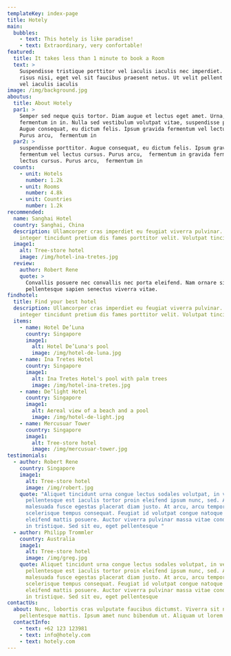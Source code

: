 ```yaml
---
templateKey: index-page
title: Hotely
main:
  bubbles:
    - text: This hotely is like paradise!
    - text: Extraordinary, very confortable!
featured:
  title: It takes less than 1 minute to book a Room
  text: >
    Suspendisse tristique porttitor vel iaculis iaculis nec imperdiet. Senectus
    risus nisi, eget vel sit faucibus praesent netus. Ut velit pellent porttitor
    vel iaculis iaculis
image: /img/background.jpg
aboutus:
  title: About Hotely
  par1: >
    Semper sed neque quis tortor. Diam augue et lectus eget amet. Urna, non
    fermentum in in. Nulla sed vestibulum volutpat vitae, suspendisse porttitor.
    Augue consequat, eu dictum felis. Ipsum gravida fermentum vel lectus cursus.
    Purus arcu,  fermentum in
  par2: >
    suspendisse porttitor. Augue consequat, eu dictum felis. Ipsum gravida
    fermentum vel lectus cursus. Purus arcu,  fermentum in gravida fermentum vel
    lectus cursus. Purus arcu,  fermentum in
  counts:
    - unit: Hotels
      number: 1.2k
    - unit: Rooms
      number: 4.8k
    - unit: Countries
      number: 1.2k
recommended:
  name: Sanghai Hotel
  country: Sanghai, China
  description: Ullamcorper cras imperdiet eu feugiat viverra pulvinar. Gravida
    integer tincidunt pretium dis fames porttitor velit. Volutpat tincidunt
  image1:
    alt: Tree-store hotel
    image: /img/hotel-ina-tretes.jpg
  review:
    author: Robert Rene
    quote: >
      Convallis posuere nec convallis nec porta eleifend. Nam ornare sit
      pellentesque sapien senectus viverra vitae.
findhotel:
  title: Find your best hotel
  description: Ullamcorper cras imperdiet eu feugiat viverra pulvinar. Gravida
    integer tincidunt pretium dis fames porttitor velit. Volutpat tincidunt
  items:
    - name: Hotel De’Luna
      country: Singapore
      image1:
        alt: Hotel De’Luna's pool
        image: /img/hotel-de-luna.jpg
    - name: Ina Tretes Hotel
      country: Singapore
      image1:
        alt: Ina Tretes Hotel's pool with palm trees
        image: /img/hotel-ina-tretes.jpg
    - name: De’light Hotel
      country: Singapore
      image1:
        alt: Aereal view of a beach and a pool
        image: /img/hotel-de-light.jpg
    - name: Mercusuar Tower
      country: Singapore
      image1:
        alt: Tree-store hotel
        image: /img/mercusuar-tower.jpg
testimonials:
  - author: Robert Rene
    country: Singapore
    image1:
      alt: Tree-store hotel
      image: /img/robert.jpg
    quote: "Aliquet tincidunt urna congue lectus sodales volutpat, in venenatis. In
      pellentesque est iaculis tortor proin eleifend ipsum nunc, sed. At
      malesuada fusce egestas placerat diam justo. At arcu, arcu tempor ultrices
      scelerisque tempus consequat. Feugiat id volutpat congue natoque sodales
      eleifend mattis posuere. Auctor viverra pulvinar massa vitae condimentum
      in tristique. Sed sit eu, eget pellentesque "
  - author: Philipp Trommler
    country: Australia
    image1:
      alt: Tree-store hotel
      image: /img/greg.jpg
    quote: Aliquet tincidunt urna congue lectus sodales volutpat, in venenatis. In
      pellentesque est iaculis tortor proin eleifend ipsum nunc, sed. At
      malesuada fusce egestas placerat diam justo. At arcu, arcu tempor ultrices
      scelerisque tempus consequat. Feugiat id volutpat congue natoque sodales
      eleifend mattis posuere. Auctor viverra pulvinar massa vitae condimentum
      in tristique. Sed sit eu, eget pellentesque
contactUs:
  about: Nunc, lobortis cras vulputate faucibus dictumst. Viverra sit nec
    pellentesque mattis. Ipsum amet nunc bibendum ut. Aliquam ut lorem
  contactInfo:
    - text: +62 123 123981
    - text: info@hotely.com
    - text: hotely.com
---
```

